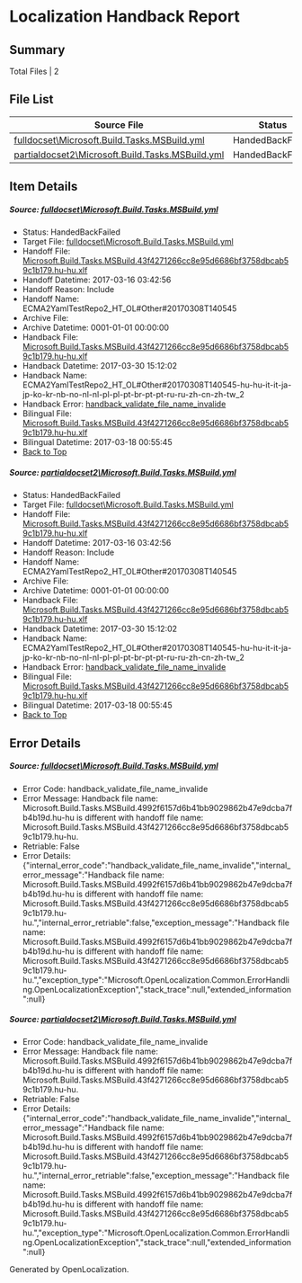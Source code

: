 # <a name='report-top'></a> Localization Handback Report

## Summary
 Total Files | 2

## File List
 Source File | Status | Details 
 ----------- | ------ | ------- 
 [fulldocset\Microsoft.Build.Tasks.MSBuild.yml](https://github.com/OpenLocalizationTestOrg/ECMA2YamlTestRepo2/blob/1e40a158586a88a698e0cb5342785002a56898b2/fulldocset/Microsoft.Build.Tasks.MSBuild.yml) | HandedBackFailed | [Details](#2ed59e0dc5ea36f1040d694fcd2fea1c1f19561f74108)
 [partialdocset2\Microsoft.Build.Tasks.MSBuild.yml](https://github.com/OpenLocalizationTestOrg/ECMA2YamlTestRepo2/blob/9a577bbd8ead778fd4723fbdbce691e69b3b14d4/partialdocset2/Microsoft.Build.Tasks.MSBuild.yml) | HandedBackFailed | [Details](#2ed59e0dc5ea36f1040d694fcd2fea1c1f19561f88199)

## Item Details
##### <a name='2ed59e0dc5ea36f1040d694fcd2fea1c1f19561f74108'></a> Source: [fulldocset\Microsoft.Build.Tasks.MSBuild.yml](https://github.com/OpenLocalizationTestOrg/ECMA2YamlTestRepo2/blob/1e40a158586a88a698e0cb5342785002a56898b2/fulldocset/Microsoft.Build.Tasks.MSBuild.yml)
* Status: HandedBackFailed
* Target File: [fulldocset\Microsoft.Build.Tasks.MSBuild.yml](https://github.com/OpenLocalizationTestOrg/ECMA2YamlTestRepo2.hu-hu/blob/3934e7d26adb851a95819631c59c3b5af813370b/fulldocset/Microsoft.Build.Tasks.MSBuild.yml)
* Handoff File: [Microsoft.Build.Tasks.MSBuild.43f4271266cc8e95d6686bf3758dbcab59c1b179.hu-hu.xlf](https://github.com/OpenLocalizationTestOrg/ECMA2YamlTestRepo2.handoff/blob/2248ddb46524156639760727f08bc60512531119/ol-handoff/OpenLocalizationTestOrg/ECMA2YamlTestRepo2.hu-hu/master/fulldocset/Microsoft.Build.Tasks.MSBuild.43f4271266cc8e95d6686bf3758dbcab59c1b179.hu-hu.xlf)
* Handoff Datetime: 2017-03-16 03:42:56
* Handoff Reason: Include
* Handoff Name: ECMA2YamlTestRepo2_HT_OL#Other#20170308T140545
* Archive File: 
* Archive Datetime: 0001-01-01 00:00:00
* Handback File: [Microsoft.Build.Tasks.MSBuild.43f4271266cc8e95d6686bf3758dbcab59c1b179.hu-hu.xlf](https://github.com/OpenLocalizationTestOrg/ECMA2YamlTestRepo2.handback/blob/b2cc4168e0a5fe900b243b16dc93fa143608a59a/ol-handback/OpenLocalizationTestOrg/ECMA2YamlTestRepo2.hu-hu/master/fulldocset/Microsoft.Build.Tasks.MSBuild.43f4271266cc8e95d6686bf3758dbcab59c1b179.hu-hu.xlf)
* Handback Datetime: 2017-03-30 15:12:02
* Handback Name: ECMA2YamlTestRepo2_HT_OL#Other#20170308T140545-hu-hu-it-it-ja-jp-ko-kr-nb-no-nl-nl-pl-pl-pt-br-pt-pt-ru-ru-zh-cn-zh-tw_2
* Handback Error: [handback_validate_file_name_invalide](#2ed59e0dc5ea36f1040d694fcd2fea1c1f19561f74108handback_validate_file_name_invalide)
* Bilingual File: [Microsoft.Build.Tasks.MSBuild.43f4271266cc8e95d6686bf3758dbcab59c1b179.hu-hu.xlf](https://github.com/OpenLocalizationTestOrg/ECMA2YamlTestRepo2.handback/blob/69cb90fff79ab8be924d224d4a7b65f9cb25c532/ol-handback/OpenLocalizationTestOrg/ECMA2YamlTestRepo2.hu-hu/master/fulldocset/Microsoft.Build.Tasks.MSBuild.43f4271266cc8e95d6686bf3758dbcab59c1b179.hu-hu.xlf)
* Bilingual Datetime: 2017-03-18 00:55:45
* [Back to Top](#report-top)

##### <a name='2ed59e0dc5ea36f1040d694fcd2fea1c1f19561f88199'></a> Source: [partialdocset2\Microsoft.Build.Tasks.MSBuild.yml](https://github.com/OpenLocalizationTestOrg/ECMA2YamlTestRepo2/blob/9a577bbd8ead778fd4723fbdbce691e69b3b14d4/partialdocset2/Microsoft.Build.Tasks.MSBuild.yml)
* Status: HandedBackFailed
* Target File: [fulldocset\Microsoft.Build.Tasks.MSBuild.yml](https://github.com/OpenLocalizationTestOrg/ECMA2YamlTestRepo2.hu-hu/blob/3934e7d26adb851a95819631c59c3b5af813370b/fulldocset/Microsoft.Build.Tasks.MSBuild.yml)
* Handoff File: [Microsoft.Build.Tasks.MSBuild.43f4271266cc8e95d6686bf3758dbcab59c1b179.hu-hu.xlf](https://github.com/OpenLocalizationTestOrg/ECMA2YamlTestRepo2.handoff/blob/2248ddb46524156639760727f08bc60512531119/ol-handoff/OpenLocalizationTestOrg/ECMA2YamlTestRepo2.hu-hu/master/fulldocset/Microsoft.Build.Tasks.MSBuild.43f4271266cc8e95d6686bf3758dbcab59c1b179.hu-hu.xlf)
* Handoff Datetime: 2017-03-16 03:42:56
* Handoff Reason: Include
* Handoff Name: ECMA2YamlTestRepo2_HT_OL#Other#20170308T140545
* Archive File: 
* Archive Datetime: 0001-01-01 00:00:00
* Handback File: [Microsoft.Build.Tasks.MSBuild.43f4271266cc8e95d6686bf3758dbcab59c1b179.hu-hu.xlf](https://github.com/OpenLocalizationTestOrg/ECMA2YamlTestRepo2.handback/blob/b2cc4168e0a5fe900b243b16dc93fa143608a59a/ol-handback/OpenLocalizationTestOrg/ECMA2YamlTestRepo2.hu-hu/master/fulldocset/Microsoft.Build.Tasks.MSBuild.43f4271266cc8e95d6686bf3758dbcab59c1b179.hu-hu.xlf)
* Handback Datetime: 2017-03-30 15:12:02
* Handback Name: ECMA2YamlTestRepo2_HT_OL#Other#20170308T140545-hu-hu-it-it-ja-jp-ko-kr-nb-no-nl-nl-pl-pl-pt-br-pt-pt-ru-ru-zh-cn-zh-tw_2
* Handback Error: [handback_validate_file_name_invalide](#2ed59e0dc5ea36f1040d694fcd2fea1c1f19561f88199handback_validate_file_name_invalide)
* Bilingual File: [Microsoft.Build.Tasks.MSBuild.43f4271266cc8e95d6686bf3758dbcab59c1b179.hu-hu.xlf](https://github.com/OpenLocalizationTestOrg/ECMA2YamlTestRepo2.handback/blob/69cb90fff79ab8be924d224d4a7b65f9cb25c532/ol-handback/OpenLocalizationTestOrg/ECMA2YamlTestRepo2.hu-hu/master/fulldocset/Microsoft.Build.Tasks.MSBuild.43f4271266cc8e95d6686bf3758dbcab59c1b179.hu-hu.xlf)
* Bilingual Datetime: 2017-03-18 00:55:45
* [Back to Top](#report-top)


## Error Details
##### <a name='2ed59e0dc5ea36f1040d694fcd2fea1c1f19561f74108handback_validate_file_name_invalide'></a> Source: [fulldocset\Microsoft.Build.Tasks.MSBuild.yml](#2ed59e0dc5ea36f1040d694fcd2fea1c1f19561f74108)
* Error Code: handback_validate_file_name_invalide
* Error Message: Handback file name: Microsoft.Build.Tasks.MSBuild.4992f6157d6b41bb9029862b47e9dcba7fb4b19d.hu-hu is different with handoff file name: Microsoft.Build.Tasks.MSBuild.43f4271266cc8e95d6686bf3758dbcab59c1b179.hu-hu.
* Retriable: False
* Error Details: {"internal_error_code":"handback_validate_file_name_invalide","internal_error_message":"Handback file name: Microsoft.Build.Tasks.MSBuild.4992f6157d6b41bb9029862b47e9dcba7fb4b19d.hu-hu is different with handoff file name: Microsoft.Build.Tasks.MSBuild.43f4271266cc8e95d6686bf3758dbcab59c1b179.hu-hu.","internal_error_retriable":false,"exception_message":"Handback file name: Microsoft.Build.Tasks.MSBuild.4992f6157d6b41bb9029862b47e9dcba7fb4b19d.hu-hu is different with handoff file name: Microsoft.Build.Tasks.MSBuild.43f4271266cc8e95d6686bf3758dbcab59c1b179.hu-hu.","exception_type":"Microsoft.OpenLocalization.Common.ErrorHandling.OpenLocalizationException","stack_trace":null,"extended_information":null}

##### <a name='2ed59e0dc5ea36f1040d694fcd2fea1c1f19561f88199handback_validate_file_name_invalide'></a> Source: [partialdocset2\Microsoft.Build.Tasks.MSBuild.yml](#2ed59e0dc5ea36f1040d694fcd2fea1c1f19561f88199)
* Error Code: handback_validate_file_name_invalide
* Error Message: Handback file name: Microsoft.Build.Tasks.MSBuild.4992f6157d6b41bb9029862b47e9dcba7fb4b19d.hu-hu is different with handoff file name: Microsoft.Build.Tasks.MSBuild.43f4271266cc8e95d6686bf3758dbcab59c1b179.hu-hu.
* Retriable: False
* Error Details: {"internal_error_code":"handback_validate_file_name_invalide","internal_error_message":"Handback file name: Microsoft.Build.Tasks.MSBuild.4992f6157d6b41bb9029862b47e9dcba7fb4b19d.hu-hu is different with handoff file name: Microsoft.Build.Tasks.MSBuild.43f4271266cc8e95d6686bf3758dbcab59c1b179.hu-hu.","internal_error_retriable":false,"exception_message":"Handback file name: Microsoft.Build.Tasks.MSBuild.4992f6157d6b41bb9029862b47e9dcba7fb4b19d.hu-hu is different with handoff file name: Microsoft.Build.Tasks.MSBuild.43f4271266cc8e95d6686bf3758dbcab59c1b179.hu-hu.","exception_type":"Microsoft.OpenLocalization.Common.ErrorHandling.OpenLocalizationException","stack_trace":null,"extended_information":null}


Generated by OpenLocalization.
